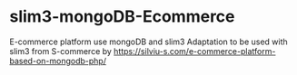 # slim3-mongoDB-Ecommerce
E-commerce platform use mongoDB and slim3 
Adaptation to be used with slim3 from S-commerce by https://silviu-s.com/e-commerce-platform-based-on-mongodb-php/ 
